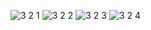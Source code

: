![3 2 1](https://github.com/user-attachments/assets/a741d33f-9413-4303-ae97-412136a88a67)
![3 2 2](https://github.com/user-attachments/assets/5652cbe5-9081-490b-869d-cdaf77a93be7)
![3 2 3](https://github.com/user-attachments/assets/2506d3f2-6139-496c-836b-df2bfb1323dc)
![3 2 4](https://github.com/user-attachments/assets/2ef8f92c-5b2f-439a-a854-01778a56c3c4)
